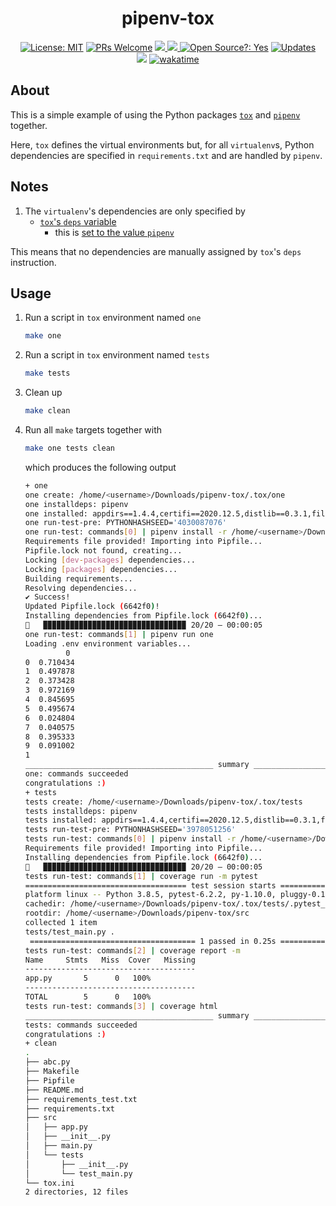<div align="center">
  <h1>pipenv-tox</h1>
</div>

<div align="center">
  <a href="https://opensource.org/licenses/MIT"><img alt="License: MIT" src="https://img.shields.io/badge/License-MIT-brightgreen.svg"></a>
  <a href="https://github.com/edesz/pipenv-tox/pulls"><img alt="PRs Welcome" src="https://img.shields.io/badge/PRs-welcome-brightgreen.svg?style=flat-square"></a>
  <a href="https://github.com/edesz/pipenv-tox/actions">
    <img src="https://github.com/edesz/pipenv-tox/workflows/CI/badge.svg"/>
  </a>
  <a href="https://github.com/edesz/pipenv-tox/actions">
    <img src="https://github.com/edesz/pipenv-tox/workflows/CodeQL/badge.svg"/>
  </a>
  <a href="https://en.wikipedia.org/wiki/Open-source_software"><img alt="Open Source?: Yes" src="https://badgen.net/badge/Open%20Source%20%3F/Yes%21/blue?icon=github"></a>
  <a href="https://pyup.io/repos/github/edesz/pipenv-tox/"><img src="https://pyup.io/repos/github/edesz/pipenv-tox/shield.svg" alt="Updates" /></a>
</div>
<div align="center">
  <a href="https://www.codacy.com/gh/edesz/pipenv-tox/dashboard?utm_source=github.com&amp;utm_medium=referral&amp;utm_content=edesz/pipenv-tox&amp;utm_campaign=Badge_Grade"><img src="https://app.codacy.com/project/badge/Grade/c6c87007799f4af48f915035c15e3745"/></a>
  <a href="https://wakatime.com/badge/github/edesz/pipenv-tox.svg"><img alt="wakatime" src="https://wakatime.com/badge/github/edesz/pipenv-tox.svg"/></a>
</div>

## About
This is a simple example of using the Python packages [`tox`](https://tox.readthedocs.io/en/latest/) and [`pipenv`](https://docs.pipenv.org/) together.

Here, `tox` defines the virtual environments but, for all `virtualenv`s, Python dependencies are specified in `requirements.txt` and are handled by `pipenv`.

## Notes
 1. The `virtualenv`'s dependencies are only specified by
     - [`tox`'s `deps` variable](https://tox.readthedocs.io/en/latest/example/basic.html#depending-on-requirements-txt-or-defining-constraints)
        - this is [set to the value `pipenv`](https://pipenv.kennethreitz.org/en/latest/advanced/#tox-automation-project)

This means that no dependencies are manually assigned by `tox`'s `deps` instruction.

## Usage
 1. Run a script in `tox` environment named `one`
 
    ```bash
    make one
     ```
 2. Run a script in `tox` environment named `tests`
 
    ```bash
    make tests
     ```
 3. Clean up
 
    ```bash
    make clean
    ```
 4. Run all `make` targets together with
 
    ```bash
    make one tests clean
    ```
    which produces the following output

    ```bash
    + one
    one create: /home/<username>/Downloads/pipenv-tox/.tox/one
    one installdeps: pipenv
    one installed: appdirs==1.4.4,certifi==2020.12.5,distlib==0.3.1,filelock==3.0.12,pipenv==2020.11.15,six==1.15.0,virtualenv==20.4.2,virtualenv-clone==0.5.4
    one run-test-pre: PYTHONHASHSEED='4030087076'
    one run-test: commands[0] | pipenv install -r /home/<username>/Downloads/pipenv-tox/requirements.txt
    Requirements file provided! Importing into Pipfile...
    Pipfile.lock not found, creating...
    Locking [dev-packages] dependencies...
    Locking [packages] dependencies...
    Building requirements...
    Resolving dependencies...
    ✔ Success! 
    Updated Pipfile.lock (6642f0)!
    Installing dependencies from Pipfile.lock (6642f0)...
    🐍   ▉▉▉▉▉▉▉▉▉▉▉▉▉▉▉▉▉▉▉▉▉▉▉▉▉▉▉▉▉▉▉▉ 20/20 — 00:00:05
    one run-test: commands[1] | pipenv run one
    Loading .env environment variables...
             0
    0  0.710434
    1  0.497878
    2  0.373428
    3  0.972169
    4  0.845695
    5  0.495674
    6  0.024804
    7  0.040575
    8  0.395333
    9  0.091002
    1
    __________________________________________ summary ___________________________________________
    one: commands succeeded
    congratulations :)
    + tests
    tests create: /home/<username>/Downloads/pipenv-tox/.tox/tests
    tests installdeps: pipenv
    tests installed: appdirs==1.4.4,certifi==2020.12.5,distlib==0.3.1,filelock==3.0.12,pipenv==2020.11.15,six==1.15.0,virtualenv==20.4.2,virtualenv-clone==0.5.4
    tests run-test-pre: PYTHONHASHSEED='3978051256'
    tests run-test: commands[0] | pipenv install -r /home/<username>/Downloads/pipenv-tox/requirements_test.txt
    Requirements file provided! Importing into Pipfile...
    Installing dependencies from Pipfile.lock (6642f0)...
    🐍   ▉▉▉▉▉▉▉▉▉▉▉▉▉▉▉▉▉▉▉▉▉▉▉▉▉▉▉▉▉▉▉▉ 20/20 — 00:00:05
    tests run-test: commands[1] | coverage run -m pytest
    ==================================== test session starts =====================================
    platform linux -- Python 3.8.5, pytest-6.2.2, py-1.10.0, pluggy-0.13.1
    cachedir: /home/<username>/Downloads/pipenv-tox/.tox/tests/.pytest_cache
    rootdir: /home/<username>/Downloads/pipenv-tox/src
    collected 1 item                                                                            
    tests/test_main.py .                                                                  [100%]
     ===================================== 1 passed in 0.25s ======================================
    tests run-test: commands[2] | coverage report -m
    Name     Stmts   Miss  Cover   Missing
    --------------------------------------
    app.py       5      0   100%
    --------------------------------------
    TOTAL        5      0   100%
    tests run-test: commands[3] | coverage html
    __________________________________________ summary ___________________________________________
    tests: commands succeeded
    congratulations :)
    + clean
    .
    ├── abc.py
    ├── Makefile
    ├── Pipfile
    ├── README.md
    ├── requirements_test.txt
    ├── requirements.txt
    ├── src
    │   ├── app.py
    │   ├── __init__.py
    │   ├── main.py
    │   └── tests
    │       ├── __init__.py
    │       └── test_main.py
    └── tox.ini
    2 directories, 12 files
    ```

